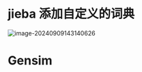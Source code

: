 





# jieba 添加自定义的词典



![image-20240909143140626](C:\Users\Wang\AppData\Roaming\Typora\typora-user-images\image-20240909143140626.png)



# Gensim

